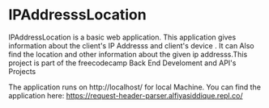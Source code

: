 # IPAddresssLocation

IPAddressLocation is a basic web application. This application gives information about the client's IP Addresss and client's device . It can Also find the location and other information about the given ip addresss.This project is part of the freecodecamp Back End Develoment and API's Projects

The application runs on http://localhost/ for local Machine.
You can find the application here: https://request-header-parser.alfiyasiddique.repl.co/
